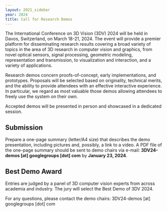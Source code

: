 ```yaml
---
layout: 2021_sidebar
year: 2024
title: Call for Research Demos
---
```


The International Conference on 3D Vision (3DV) 2024 will be held in Davos, Switzerland, on March 18-21, 2024.
The event will provide a premier platform for disseminating research results covering a broad variety of topics
in the area of 3D research in computer vision and graphics, from novel optical sensors, signal processing,
geometric modeling, representation and transmission, to visualization and interaction, and a variety of applications.


Research demos concern proofs-of-concept, early implementations, and prototypes.
Proposals will be selected based on originality, technical merits, and the ability
to provide attendees with an effective interactive experience. In particular, we regard
as most valuable those demos allowing attendees to freely use the system on their own.


Accepted demos will be presented in person and showcased in a dedicated session.


## Submission
Prepare a one-page summary (letter/A4 size) that describes the demo presentation,
including pictures and, possibly, a link to a video. A PDF file of the one-page summary
should be sent to demo chairs via e-mail: **3DV24-demos [at] googlegroups [dot] com** by
**January 23, 2024**.

## Best Demo Award
Entries are judged by a panel of 3D computer vision experts from across academia and industry.
The jury will select the Best Demo of 3DV 2024.

For any questions, please contact the demo chairs: 3DV24-demos [at] googlegroups [dot] com